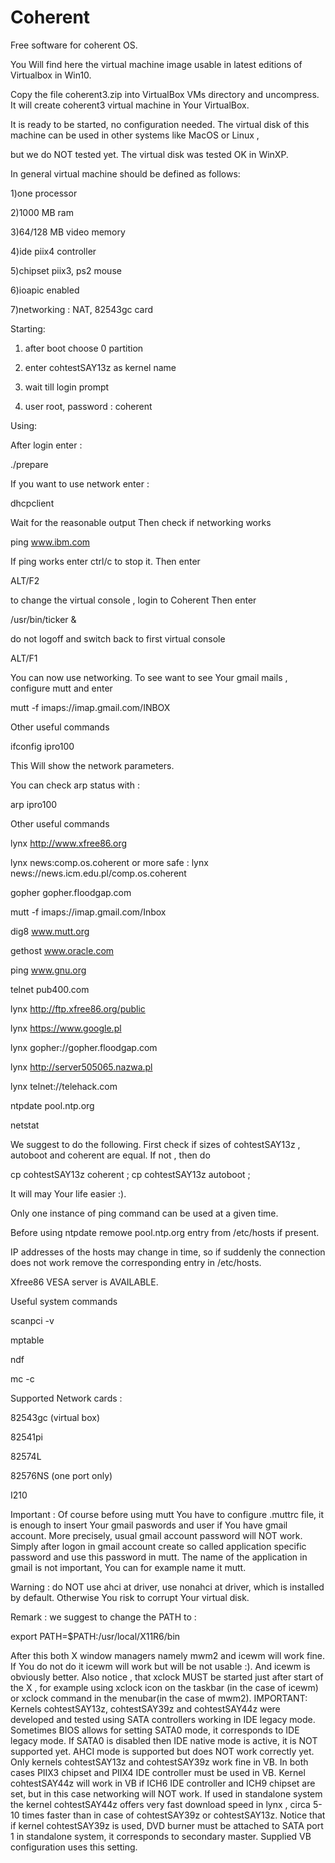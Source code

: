 # Coherent
Free software for coherent OS. 

You Will find here the virtual machine image usable 
in latest editions of Virtualbox in Win10. 

Copy the file coherent3.zip into VirtualBox VMs directory and uncompress. It will create coherent3 virtual machine in Your VirtualBox.

It is ready to be started, no configuration needed. The virtual disk of this machine can be used in other systems like MacOS or Linux ,

but we do NOT tested yet. The virtual disk was tested OK in WinXP.

In general virtual machine should be defined as follows:

1)one processor

2)1000 MB ram

3)64/128 MB video memory

4)ide piix4 controller

5)chipset piix3, ps2 mouse

6)ioapic enabled

7)networking : NAT, 82543gc card
 
Starting:

1) after boot choose 0 partition

2) enter cohtestSAY13z as kernel name  

3) wait till login prompt

4) user root, password : coherent

Using:

After login enter :

  ./prepare

If you want to use network enter : 

  dhcpclient
  
Wait for the reasonable output
Then check if networking works

  ping www.ibm.com
  
If ping works enter ctrl/c to stop it.
Then enter

  ALT/F2
  
to change the virtual console , login to Coherent
Then enter

  /usr/bin/ticker &
  
do not logoff and switch back to first virtual console
 
  ALT/F1
  
You can now use networking. 
To see want to see Your gmail mails , configure mutt and enter

  mutt -f imaps://imap.gmail.com/INBOX

Other useful commands 

  ifconfig ipro100

This Will show the network parameters. 

You can check arp status with :

  arp ipro100

Other useful commands

  lynx http://www.xfree86.org 

  lynx news:comp.os.coherent 
  or more safe :
  lynx news://news.icm.edu.pl/comp.os.coherent

  gopher gopher.floodgap.com 

  mutt -f imaps://imap.gmail.com/Inbox 

  dig8 www.mutt.org 

  gethost www.oracle.com 

  ping www.gnu.org 

  telnet pub400.com 

  lynx http://ftp.xfree86.org/public 

  lynx https://www.google.pl
  
  lynx gopher://gopher.floodgap.com
  
  lynx http://server505065.nazwa.pl

  lynx telnet://telehack.com
  
  ntpdate pool.ntp.org

  netstat
  
We suggest to do the following. First check if sizes of cohtestSAY13z , autoboot and coherent are equal. If not , then do

   cp cohtestSAY13z coherent ;
   cp cohtestSAY13z autoboot ;
   
It will may Your life easier :).
  
Only one instance of ping command can be used at a given time.

Before using ntpdate remowe pool.ntp.org entry from /etc/hosts if present.

IP addresses of the hosts may change in time, so if suddenly the connection does not work remove the corresponding entry in /etc/hosts.

Xfree86 VESA server is AVAILABLE. 

Useful system commands

  scanpci -v 

  mptable  

  ndf 
  
  mc -c
  

Supported Network cards :

  82543gc (virtual box) 

  82541pi 

  82574L 

  82576NS (one port only) 

  I210
 


Important : Of course before using mutt You have to configure
.muttrc file, it is enough to insert Your gmail paswords and user if You have gmail account. More precisely, usual gmail account password will NOT work.
Simply after logon in gmail account create so called application specific password and use this password in mutt. The name of the application in gmail is not important, You can for example name it mutt.

Warning : do NOT use ahci at driver, use nonahci at driver, which is installed by default. Otherwise You risk to corrupt Your virtual disk.

Remark : we suggest to change the PATH to :
  
  export PATH=$PATH:/usr/local/X11R6/bin
  
After this both X window managers namely mwm2 and icewm will work fine. If You do not do it icewm will work but will be not usable :). And icewm is obviously better. Also notice , that xclock MUST be started just after start of the X , for example using xclock icon on the taskbar (in the case of icewm) or xclock command in the menubar(in the case of mwm2).
IMPORTANT:
Kernels cohtestSAY13z, cohtestSAY39z and cohtestSAY44z were developed and tested using SATA controllers working in IDE legacy mode. Sometimes BIOS allows for setting SATA0 mode, it corresponds to IDE legacy mode.
If SATA0 is disabled then IDE native mode is active, it is NOT supported yet. AHCI mode is supported but does NOT work correctly yet. Only kernels cohtestSAY13z and cohtestSAY39z work fine in VB.
In both cases PIIX3 chipset and PIIX4 IDE controller must be used in VB. Kernel cohtestSAY44z will work in VB if ICH6 IDE controller and ICH9 chipset are set, but in this case networking will NOT work.
If used in standalone system the kernel cohtestSAY44z offers very fast download speed in lynx , circa 5-10 times faster than in case of cohtestSAY39z or cohtestSAY13z. Notice that if kernel cohtestSAY39z is used,
DVD burner must be attached to SATA port 1  in standalone system, it corresponds to secondary master. Supplied VB configuration uses this setting.
   

